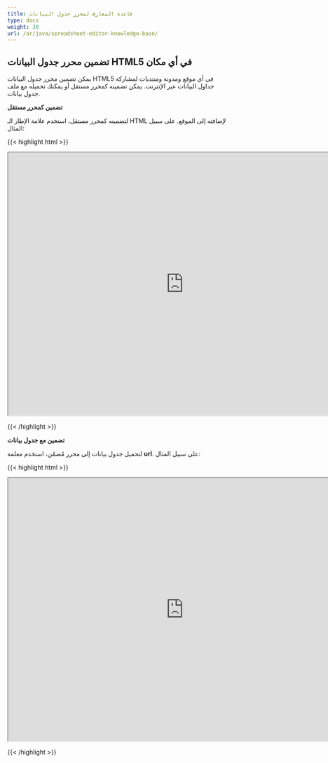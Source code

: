 ```yaml
---
title: قاعدة المعارف لمحرر جدول البيانات
type: docs
weight: 30
url: /ar/java/spreadsheet-editor-knowledge-base/
---
```


## **تضمين محرر جدول البيانات HTML5 في أي مكان**

يمكن تضمين محرر جدول البيانات HTML5 في أي موقع ومدونة ومنتديات لمشاركة جداول البيانات عبر الإنترنت. يمكن تضمينه كمحرر مستقل أو يمكنك تحميله مع ملف جدول بيانات.

**تضمين كمحرر مستقل**

لتضمينه كمحرر مستقل، استخدم علامة الإطار الـ HTML لإضافته إلى الموقع. على سبيل المثال:

{{< highlight html >}}

 <iframe src="http://spreadsheet-editor.aspose.com/" width="800" height="600">

    Your web browser does not support IFRAMEs

</iframe>

{{< /highlight >}}

**تضمين مع جدول بيانات**

لتحميل جدول بيانات إلى محرر مُضمّن، استخدم معلمة **url**. على سبيل المثال:

{{< highlight html >}}

 <iframe src="http://spreadsheet-editor.aspose.com/?url=http://example.com/Sample.xlsx" width="800" height="600">

    Your web browser does not support IFRAMEs

</iframe>

{{< /highlight >}}
